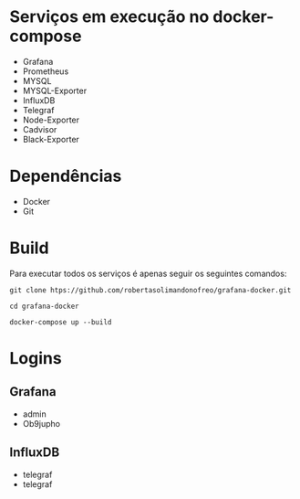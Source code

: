 # Serviços em execução no docker-compose
- Grafana
- Prometheus
- MYSQL
- MYSQL-Exporter
- InfluxDB
- Telegraf
- Node-Exporter
- Cadvisor
- Black-Exporter
# Dependências
- Docker
- Git
# Build
Para executar todos os serviços é apenas seguir os seguintes comandos:

``` git clone htps://github.com/robertasolimandonofreo/grafana-docker.git ```

``` cd grafana-docker ```

``` docker-compose up --build ```

# Logins
## Grafana
- admin
- Ob9jupho
## InfluxDB
- telegraf
- telegraf
